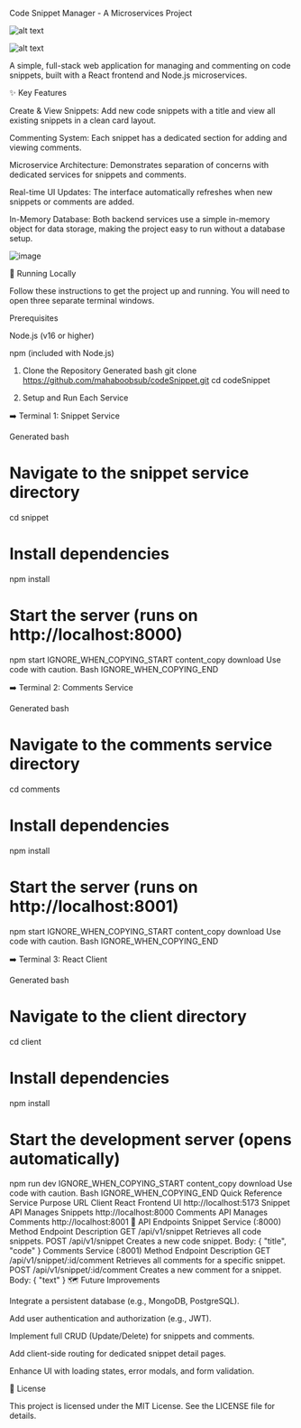 Code Snippet Manager - A Microservices Project

![alt text](https://img.shields.io/badge/License-MIT-yellow.svg)


![alt text](https://img.shields.io/badge/PRs-welcome-brightgreen.svg?style=flat-square)

A simple, full-stack web application for managing and commenting on code snippets, built with a React frontend and Node.js microservices.

<!-- You can replace this with your own screenshot -->

✨ Key Features

Create & View Snippets: Add new code snippets with a title and view all existing snippets in a clean card layout.

Commenting System: Each snippet has a dedicated section for adding and viewing comments.

Microservice Architecture: Demonstrates separation of concerns with dedicated services for snippets and comments.

Real-time UI Updates: The interface automatically refreshes when new snippets or comments are added.

In-Memory Database: Both backend services use a simple in-memory object for data storage, making the project easy to run without a database setup.

![image](https://github.com/user-attachments/assets/fa3536ee-5cf0-4f0c-b784-2cb7457e611c)

🚀 Running Locally

Follow these instructions to get the project up and running. You will need to open three separate terminal windows.

Prerequisites

Node.js (v16 or higher)

npm (included with Node.js)

1. Clone the Repository
Generated bash
git clone https://github.com/mahaboobsub/codeSnippet.git
cd codeSnippet

2. Setup and Run Each Service

➡️ Terminal 1: Snippet Service

Generated bash
# Navigate to the snippet service directory
cd snippet

# Install dependencies
npm install

# Start the server (runs on http://localhost:8000)
npm start
IGNORE_WHEN_COPYING_START
content_copy
download
Use code with caution.
Bash
IGNORE_WHEN_COPYING_END

➡️ Terminal 2: Comments Service

Generated bash
# Navigate to the comments service directory
cd comments

# Install dependencies
npm install

# Start the server (runs on http://localhost:8001)
npm start
IGNORE_WHEN_COPYING_START
content_copy
download
Use code with caution.
Bash
IGNORE_WHEN_COPYING_END

➡️ Terminal 3: React Client

Generated bash
# Navigate to the client directory
cd client

# Install dependencies
npm install

# Start the development server (opens automatically)
npm run dev
IGNORE_WHEN_COPYING_START
content_copy
download
Use code with caution.
Bash
IGNORE_WHEN_COPYING_END
Quick Reference
Service	Purpose	URL
Client	React Frontend UI	http://localhost:5173
Snippet API	Manages Snippets	http://localhost:8000
Comments API	Manages Comments	http://localhost:8001
🔌 API Endpoints
Snippet Service (:8000)
Method	Endpoint	Description
GET	/api/v1/snippet	Retrieves all code snippets.
POST	/api/v1/snippet	Creates a new code snippet. Body: { "title", "code" }
Comments Service (:8001)
Method	Endpoint	Description
GET	/api/v1/snippet/:id/comment	Retrieves all comments for a specific snippet.
POST	/api/v1/snippet/:id/comment	Creates a new comment for a snippet. Body: { "text" }
🗺️ Future Improvements

Integrate a persistent database (e.g., MongoDB, PostgreSQL).

Add user authentication and authorization (e.g., JWT).

Implement full CRUD (Update/Delete) for snippets and comments.

Add client-side routing for dedicated snippet detail pages.

Enhance UI with loading states, error modals, and form validation.

📜 License

This project is licensed under the MIT License. See the LICENSE file for details.
